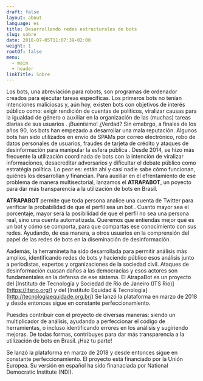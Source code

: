 ```yaml
---
draft: false
layout: about
language: es
title: Desarrollando redes estructurales de bots
slug: sobre
date: 2018-07-05T11:07:39-02:00
weight: 1
rootOf: false
menu:
  - main
  - header
linkTitle: Sobre
---
```

Los bots, una abreviación para robots, son programas de ordenador creados para ejecutar tareas específicas. Los primeros bots no tenían intenciones maliciosas y, aún hoy, existen bots con objetivos de interés público como: exigir rendición de cuentas de políticos, viralizar causas para la igualdad de género o auxiliar en la organización de las (muchas) tareas diarias de sus usuarios . ¡Buenísimo! ¿Verdad? Sin emabrgo, a finales de los años 90, los bots han empezado a desarrollar una mala reputación. Algunos bots han sido utilizados en envío de SPAMs por correo electrónico, robo de datos personales de usuarios, fraudes de tarjeta de crédito y ataques de desinformación para manipular la esfera pública . Desde 2014, se hizo más frecuente la utilización coordinada de bots con la intención de viralizar informaciones, desacreditar adversarios y dificultar el debate público como estratégia política. Lo peor es: están ahí y casi nadie sabe cómo funcionan, quiénes los desarrollan y financian. Para auxiliar en el efrentamiento de ese problema de manera multisectorial, lanzamos el **ATRAPABOT**, un poyecto para dar más transparencia a la utilización de bots en Brasil.

**ATRAPABOT** permite que toda persona analice una cuenta de Twitter para verificar la probabilidad de que el perfil sea un bot . Cuanto mayor sea el porcentaje, mayor será la posibilidad de que el perfil no sea una persona real, sino una cuenta automatizada. Queremos que entiendas mejor qué es un bot y cómo se comporta, para que compartas ese conocimiento con sus redes. Ayudando, de esa manera, a otros usuarios en la comprensión del papel de las redes de bots en la diseminación de desinformación. 

Aademás, la herramineta ha sido desarrollada para permitir análisis más amplios, identificando redes de bots y haciendo público esos análisis junto a periodistas, expertos y organizaciones de la sociedad civil. Ataques de desinformación cuasan daños a las democracias y esos actores son fundamentales en la defensa de ese sistema. El AtrapaBot es un proyecto del \[Instituto de Tecnología y Sociedad de Río de Janeiro (ITS Rio)](https://itsrio.org/) y del \[Instituto Equidad & Tecnología](http://tecnologiaequidade.org.br/) Se lanzó la plataforma en marzo de 2018 y desde entonces sigue en constante perfeccionamiento. 

Puesdes contribuir con el proyecto de diversas maneras: siendo un multiplicador de análisis, ayudando a perfeccionar el código de herramientas, o incluso identificando errores en los análisis y sugiriendo mejoras. De todas formas, contribuyes para dar más transparencia a la utilización de bots en Brasil. ¡Haz tu parte! 

Se lanzó la plataforma en marzo de 2018 y desde entonces sigue en constante perfeccionamiento. El proyecto está financiado por la Unión Europea. Su versión en español ha sido finanaciada por National Democratic Institute (NDI).